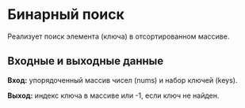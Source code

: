 # Бинарный поиск

Реализует поиск элемента (ключа) в отсортированном массиве.


## Входные и выходные данные

**Вход:**  упорядоченный массив чисел (nums) и набор ключей (keys).

**Выход:** индекс ключа в массиве или -1, если ключ не найден.